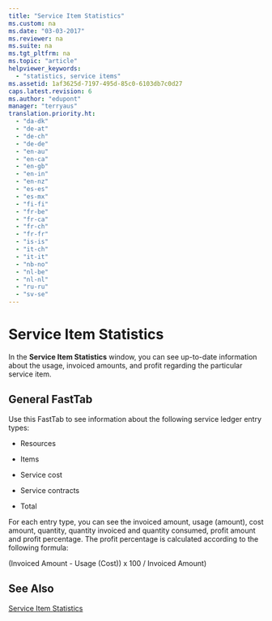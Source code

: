 ```yaml
---
title: "Service Item Statistics"
ms.custom: na
ms.date: "03-03-2017"
ms.reviewer: na
ms.suite: na
ms.tgt_pltfrm: na
ms.topic: "article"
helpviewer_keywords: 
  - "statistics, service items"
ms.assetid: 1af3625d-7197-495d-85c0-6103db7c0d27
caps.latest.revision: 6
ms.author: "edupont"
manager: "terryaus"
translation.priority.ht: 
  - "da-dk"
  - "de-at"
  - "de-ch"
  - "de-de"
  - "en-au"
  - "en-ca"
  - "en-gb"
  - "en-in"
  - "en-nz"
  - "es-es"
  - "es-mx"
  - "fi-fi"
  - "fr-be"
  - "fr-ca"
  - "fr-ch"
  - "fr-fr"
  - "is-is"
  - "it-ch"
  - "it-it"
  - "nb-no"
  - "nl-be"
  - "nl-nl"
  - "ru-ru"
  - "sv-se"
---
```

# Service Item Statistics
In the **Service Item Statistics** window, you can see up\-to\-date information about the usage, invoiced amounts, and profit regarding the particular service item.  
  
## General FastTab  
 Use this FastTab to see information about the following service ledger entry types:  
  
-   Resources  
  
-   Items  
  
-   Service cost  
  
-   Service contracts  
  
-   Total  
  
 For each entry type, you can see the invoiced amount, usage \(amount\), cost amount, quantity, quantity invoiced and quantity consumed, profit amount and profit percentage. The profit percentage is calculated according to the following formula:  
  
 \(Invoiced Amount \- Usage \(Cost\)\) x 100 \/ Invoiced Amount\)  
  
## See Also  
 [Service Item Statistics](../Topic/\($%20N_5982%20Service%20Item%20Statistics%20$\).md)